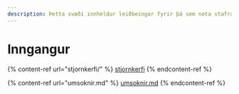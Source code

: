 ```yaml
---
description: Þetta svæði innheldur leiðbeingar fyrir þá sem nota stafrænar lausnir FRÍ
---
```


# Inngangur

{% content-ref url="stjornkerfi/" %}
[stjornkerfi](stjornkerfi/)
{% endcontent-ref %}

{% content-ref url="umsoknir.md" %}
[umsoknir.md](umsoknir.md)
{% endcontent-ref %}
